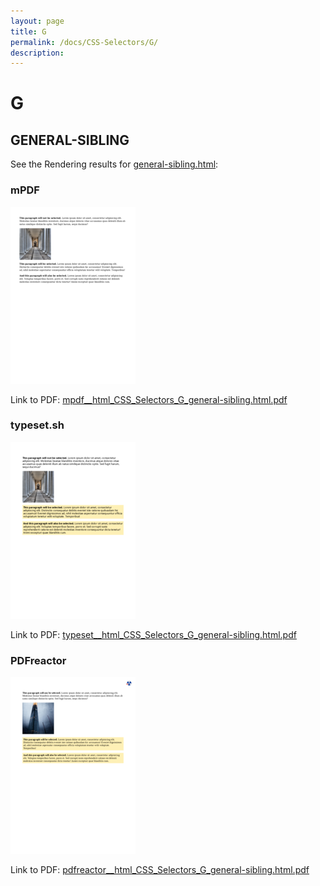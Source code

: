 ```yaml
---
layout: page
title: G
permalink: /docs/CSS-Selectors/G/
description: 
---
```


# G



## GENERAL-SIBLING

See the Rendering results for [general-sibling.html](/html/CSS%20Selectors/G/general-sibling.html):

### mPDF
![](mpdf__html_CSS_Selectors_G_general-sibling.html.png) 

Link to PDF: [mpdf__html_CSS_Selectors_G_general-sibling.html.pdf](mpdf__html_CSS_Selectors_G_general-sibling.html.pdf)

### typeset.sh
![](typeset__html_CSS_Selectors_G_general-sibling.html.png) 

Link to PDF: [typeset__html_CSS_Selectors_G_general-sibling.html.pdf](typeset__html_CSS_Selectors_G_general-sibling.html.pdf)

### PDFreactor
![](pdfreactor__html_CSS_Selectors_G_general-sibling.html.png) 

Link to PDF: [pdfreactor__html_CSS_Selectors_G_general-sibling.html.pdf](pdfreactor__html_CSS_Selectors_G_general-sibling.html.pdf)


